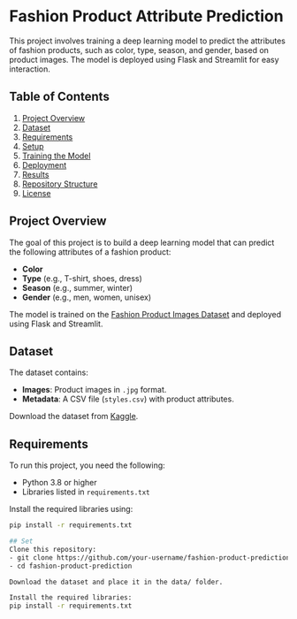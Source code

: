 # Fashion Product Attribute Prediction

This project involves training a deep learning model to predict the attributes of fashion products, such as color, type, season, and gender, based on product images. The model is deployed using Flask and Streamlit for easy interaction.

## Table of Contents
1. [Project Overview](#project-overview)
2. [Dataset](#dataset)
3. [Requirements](#requirements)
4. [Setup](#setup)
5. [Training the Model](#training-the-model)
6. [Deployment](#deployment)
7. [Results](#results)
8. [Repository Structure](#repository-structure)
9. [License](#license)

## Project Overview
The goal of this project is to build a deep learning model that can predict the following attributes of a fashion product:
- **Color**
- **Type** (e.g., T-shirt, shoes, dress)
- **Season** (e.g., summer, winter)
- **Gender** (e.g., men, women, unisex)

The model is trained on the [Fashion Product Images Dataset](https://www.kaggle.com/datasets/paramaggarwal/fashion-product-images-dataset) and deployed using Flask and Streamlit.

## Dataset
The dataset contains:
- **Images**: Product images in `.jpg` format.
- **Metadata**: A CSV file (`styles.csv`) with product attributes.

Download the dataset from [Kaggle](https://www.kaggle.com/datasets/paramaggarwal/fashion-product-images-dataset).

## Requirements
To run this project, you need the following:
- Python 3.8 or higher
- Libraries listed in `requirements.txt`

Install the required libraries using:
```bash
pip install -r requirements.txt

## Set
Clone this repository:
- git clone https://github.com/your-username/fashion-product-prediction.git
- cd fashion-product-prediction

Download the dataset and place it in the data/ folder.

Install the required libraries:
pip install -r requirements.txt
